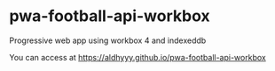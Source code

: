 # pwa-football-api-workbox
Progressive web app using workbox 4 and indexeddb

You can access at https://aldhyyy.github.io/pwa-football-api-workbox
